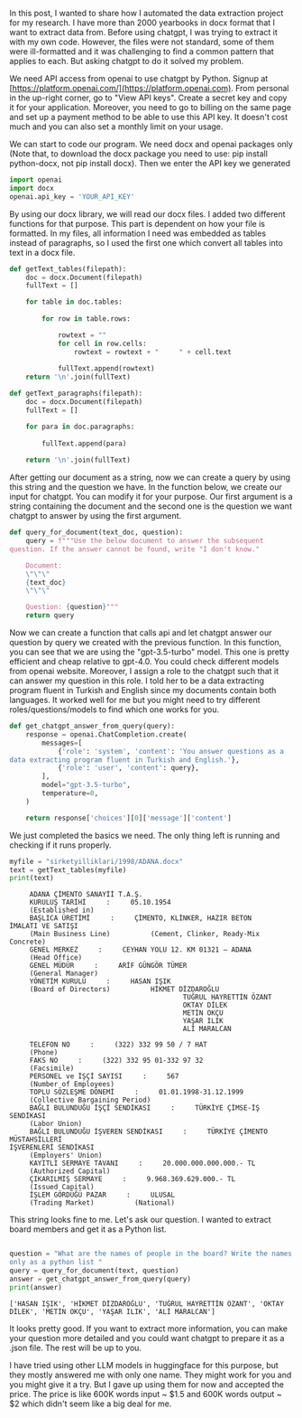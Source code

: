 <style>
  code {
    white-space : pre-wrap !important;
    word-break: break-word;
  }
</style>

In this post, I wanted to share how I automated the data extraction project for my research. I have more than 2000 yearbooks in docx format that I want to extract data from. Before using chatgpt, I was trying to extract it with my own code. However, the files were not standard, some of them were ill-formatted and it was challenging to find a common pattern that applies to each. But asking chatgpt to do it solved my problem.

We need API access from openai to use chatgpt by Python. Signup at [https://platform.openai.com/](https://platform.openai.com). From personal in the up-right corner, go to "View API keys". Create a secret key and copy it for your application. Moreover, you need to go to billing on the same page and set up a payment method to be able to use this API key. It doesn't cost much and you can also set a monthly limit on your usage. 

We can start to code our program. We need docx and openai packages only (Note that, to download the docx package you need to use: pip install python-docx, not pip install docx). Then we enter the API key we generated

```python
import openai
import docx
openai.api_key = 'YOUR_API_KEY'
```

By using our docx library, we will read our docx files. I added two different functions for that purpose. This part is dependent on how your file is formatted. In my files, all information I need was embedded as tables instead of paragraphs, so I used the first one which convert all tables into text in a docx file. 

```python
def getText_tables(filepath):
    doc = docx.Document(filepath)
    fullText = []

    for table in doc.tables:
        
        for row in table.rows:

            rowtext = ""
            for cell in row.cells:
                rowtext = rowtext + "     " + cell.text
            
            fullText.append(rowtext)
    return '\n'.join(fullText)

def getText_paragraphs(filepath):
    doc = docx.Document(filepath)
    fullText = []

    for para in doc.paragraphs:
        
        fullText.append(para)
        
    return '\n'.join(fullText)

```

After getting our document as a string, now we can create a query by using this string and the question we have. In the function below, we create our input for chatgpt. You can modify it for your purpose. Our first argument is a string containing the document and the second one is the question we want chatgpt to answer by using the first argument. 

```python
def query_for_document(text_doc, question):
    query = f"""Use the below document to answer the subsequent question. If the answer cannot be found, write "I don't know."

    Document:
    \"\"\"
    {text_doc}
    \"\"\"

    Question: {question}"""
    return query

```
Now we can create a function that calls api and let chatgpt answer our question by query we created with the previous function. In this function, you can see that we are using the "gpt-3.5-turbo" model. This one is pretty efficient and cheap relative to gpt-4.0. You could check different models from openai website. Moreover, I assign a role to the chatgpt such that it can answer my question in this role. I told her to be a data extracting program fluent in Turkish and English since my documents contain both languages. It worked well for me but you might need to try different roles/questions/models to find which one works for you. 


```python
def get_chatgpt_answer_from_query(query):
    response = openai.ChatCompletion.create(
        messages=[
            {'role': 'system', 'content': 'You answer questions as a data extracting program fluent in Turkish and English.'},
            {'role': 'user', 'content': query},
        ],
        model="gpt-3.5-turbo",
        temperature=0,
    )

    return response['choices'][0]['message']['content']
```
We just completed the basics we need. The only thing left is running and checking if it runs properly. 

```python
myfile = "sirketyilliklari/1998/ADANA.docx"
text = getText_tables(myfile)
print(text)

```

         ADANA ÇİMENTO SANAYİİ T.A.Ş.
         KURULUŞ TARİHİ     :     05.10.1954
         (Established in)          
         BAŞLICA ÜRETİMİ     :     ÇİMENTO, KLİNKER, HAZIR BETON 
    İMALATI VE SATIŞI
         (Main Business Line)          (Cement, Clinker, Ready-Mix Concrete)
         GENEL MERKEZ     :     CEYHAN YOLU 12. KM 01321 – ADANA
         (Head Office)          
         GENEL MÜDÜR     :     ARİF GÜNGÖR TÜMER
         (General Manager)          
         YÖNETİM KURULU     :     HASAN IŞIK
         (Board of Directors)          HİKMET DİZDAROĞLU
                                               TUĞRUL HAYRETTİN ÖZANT
                                               OKTAY DİLEK
                                               METİN OKÇU
                                               YAŞAR ILIK
                                               ALİ MARALCAN
                                               
         TELEFON NO     :     (322) 332 99 50 / 7 HAT
         (Phone)          
         FAKS NO     :     (322) 332 95 01-332 97 32
         (Facsimile)          
         PERSONEL ve İŞÇİ SAYISI     :     567
         (Number of Employees)          
         TOPLU SÖZLEŞME DÖNEMİ     :     01.01.1998-31.12.1999
         (Collective Bargaining Period)          
         BAĞLI BULUNDUĞU İŞÇİ SENDİKASI     :     TÜRKİYE ÇİMSE-İŞ SENDİKASI
         (Labor Union)           
         BAĞLI BULUNDUĞU İŞVEREN SENDİKASI     :     TÜRKİYE ÇİMENTO MÜSTAHSİLLERİ 
    İŞVERENLERİ SENDİKASI
         (Employers' Union)          
         KAYITLI SERMAYE TAVANI     :     20.000.000.000.000.- TL
         (Authorized Capital)          
         ÇIKARILMIŞ SERMAYE     :     9.968.369.629.000.- TL
         (Issued Capital)          
         İŞLEM GÖRDÜĞÜ PAZAR     :     ULUSAL
         (Trading Market)          (National)


This string looks fine to me.
Let's ask our question. I wanted to extract board members and get it as a Python list.

```python

question = "What are the names of people in the board? Write the names only as a python list "
query = query_for_document(text, question)
answer = get_chatgpt_answer_from_query(query)
print(answer)
```

    ['HASAN IŞIK', 'HİKMET DİZDAROĞLU', 'TUĞRUL HAYRETTİN ÖZANT', 'OKTAY DİLEK', 'METİN OKÇU', 'YAŞAR ILIK', 'ALİ MARALCAN']

It looks pretty good. If you want to extract more information, you can make your question more detailed and you could want chatgpt to prepare it as a .json file. The rest will be up to you. 

I have tried using other LLM models in huggingface for this purpose, but they mostly answered me with only one name. They might work for you and you might give it a try. But I gave up using them for now and accepted the price. The price is like 600K words input ~ $1.5 and 600K words output ~ $2 which didn't seem like a big deal for me. 